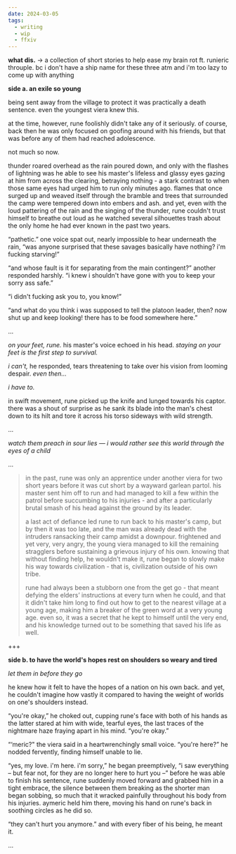 ```yaml
---
date: 2024-03-05
tags:
  - writing
  - wip
  - ffxiv
---
```

**what dis.** → a collection of short stories to help ease my brain rot ft. runieric throuple. bc i don't have a ship name for these three atm and i'm too lazy to come up with anything

**side a. an exile so young**

being sent away from the village to protect it was practically a death sentence. even the youngest viera knew this.

at the time, however, rune foolishly didn't take any of it seriously. of course, back then he was only focused on goofing around with his friends, but that was before any of them had reached adolescence.

not much so now.

thunder roared overhead as the rain poured down, and only with the flashes of lightning was he able to see his master's lifeless and glassy eyes gazing at him from across the clearing, betraying nothing - a stark contrast to when those same eyes had urged him to run only minutes ago. flames that once surged up and weaved itself through the bramble and trees that surrounded the camp were tempered down into embers and ash. and yet, even with the loud pattering of the rain and the singing of the thunder, rune couldn't trust himself to breathe out loud as he watched several silhouettes trash about the only home he had ever known in the past two years.

“pathetic.” one voice spat out, nearly impossible to hear underneath the rain, “was anyone surprised that these savages basically have nothing? i'm fucking starving!”

“and whose fault is it for separating from the main contingent?” another responded harshly. “i knew i shouldn't have gone with you to keep your sorry ass safe.”

“i didn't fucking ask you to, you know!”

“and what do you think i was supposed to tell the platoon leader, then? now shut up and keep looking! there has to be food somewhere here.”

…

*on your feet, rune.* his master's voice echoed in his head. *staying on your feet is the first step to survival.*

*i can't,* he responded, tears threatening to take over his vision from looming despair. *even then…*

*i have to.*

in swift movement, rune picked up the knife and lunged towards his captor. there was a shout of surprise as he sank its blade into the man's chest down to its hilt and tore it across his torso sideways with wild strength.

…

*watch them preach in sour lies —
i would rather see this world
through the eyes of a child*

…

> in the past, rune was only an apprentice under another viera for two short years before it was cut short by a wayward garlean partol. his master sent him off to run and had managed to kill a few within the patrol before succumbing to his injuries - and after a particularly brutal smash of his head against the ground by its leader.
> 
> a last act of defiance led rune to run back to his master's camp, but by then it was too late, and the man was already dead with the intruders ransacking their camp amidst a downpour. frightened and yet very, very angry, the young viera managed to kill the remaining stragglers before sustaining a grievous injury of his own. knowing that without finding help, he wouldn't make it, rune began to slowly make his way towards civilization - that is, civilization outside of his own tribe.
> 
> rune had always been a stubborn one from the get go - that meant defying the elders’ instructions at every turn when he could, and that it didn't take him long to find out how to get to the nearest village at a young age, making him a breaker of the green word at a very young age. even so, it was a secret that he kept to himself until the very end, and his knowledge turned out to be something that saved his life as well. 


+++

**side b. to have the world's hopes rest on shoulders so weary and tired**

*let them in before they go*

he knew how it felt to have the hopes of a nation on his own back. and yet, he couldn't imagine how vastly it compared to having the weight of worlds on one's shoulders instead.

“you're okay,” he choked out, cupping rune's face with both of his hands as the latter stared at him with wide, tearful eyes, the last traces of the nightmare haze fraying apart in his mind. “you're okay.”

“‘meric?" the viera said in a heartwrenchingly small voice. “you're here?” he nodded fervently, finding himself unable to lie.

“yes, my love. i'm here. i'm sorry,” he began preemptively, “i saw everything – but fear not, for they are no longer here to hurt you –” before he was able to finish his sentence, rune suddenly moved forward and grabbed him in a tight embrace, the silence between them breaking as the shorter man began sobbing, so much that it wracked painfully throughout his body from his injuries. aymeric held him there, moving his hand on rune's back in soothing circles as he did so.

“they can't hurt you anymore.” and with every fiber of his being, he meant it.

…

